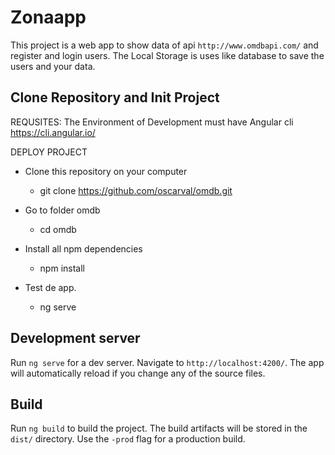 # Zonaapp

This project is a web app to show data of api `http://www.omdbapi.com/` and register and login users.
The Local Storage is uses like database to save the users and your data.

## Clone Repository and Init Project

REQUSITES:
The Environment of Development must have
Angular cli https://cli.angular.io/

DEPLOY PROJECT

* Clone this repository on your computer
    * git clone https://github.com/oscarval/omdb.git

* Go to folder omdb
    * cd omdb

* Install all npm dependencies
    * npm install

* Test de app.
    * ng serve

## Development server

Run `ng serve` for a dev server. Navigate to `http://localhost:4200/`. The app will automatically reload if you change any of the source files.


## Build

Run `ng build` to build the project. The build artifacts will be stored in the `dist/` directory. Use the `-prod` flag for a production build.
